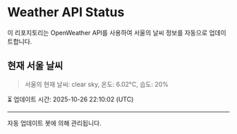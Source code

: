 
# Weather API Status

이 리포지토리는 OpenWeather API를 사용하여 서울의 날씨 정보를 자동으로 업데이트합니다.

## 현재 서울 날씨
> 서울의 현재 날씨: clear sky, 온도: 6.02°C, 습도: 20%

⏳ 업데이트 시간: 2025-10-26 22:10:02 (UTC)

---
자동 업데이트 봇에 의해 관리됩니다.
